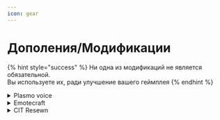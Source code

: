 ```yaml
---
icon: gear
---
```


# Дополения/Модификации

{% hint style="success" %}
Ни одна из модификаций не является обязательной.\
Вы используете их, ради улучшение вашего геймплея
{% endhint %}



<details>

<summary>Plasmo voice</summary>

### Голосовой чат внутри Майнкрафт.

Полностью настраиваемый, имеет множество аддонов

Ссылка на страницу мода — [modrinth.com/plugin/plasmo-voice](https://modrinth.com/plugin/plasmo-voice)



</details>

<details>

<summary>Emotecraft</summary>

### Мод позволяет использовать эмоции на сервере.&#x20;

Очень интересен для отыгровки РП

Ссылка на страницу мода — [modrinth.com/plugin/emotecraft](https://modrinth.com/plugin/emotecraft)

</details>

<details>

<summary>CIT Resewn</summary>

### С помощью мы создаём кастомный ресурспак сервера

Ресурспак будет дополнять разные моменты майнкрафта, кастомные меню, **предметы с переименованием**

Как раз для последнего, необходим этот ресурспак

Ссылка на страницу мода — [modrinth.com/mod/cit-resewn](https://modrinth.com/mod/cit-resewn)

### <mark style="color:orange;">Версия 1.21.4. скоро выйдет!</mark>



</details>
